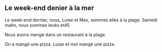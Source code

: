 ## Le week-end denier à la mer
Le week-end dernier, nous, Luise et Max, sommes allés à la plage.
Samedi matin, nous sommes levés et45





Nous avons mangé dans un restaurant à la plage.

On a mangé une pizza.
Luise et moi mangé une pizza.




